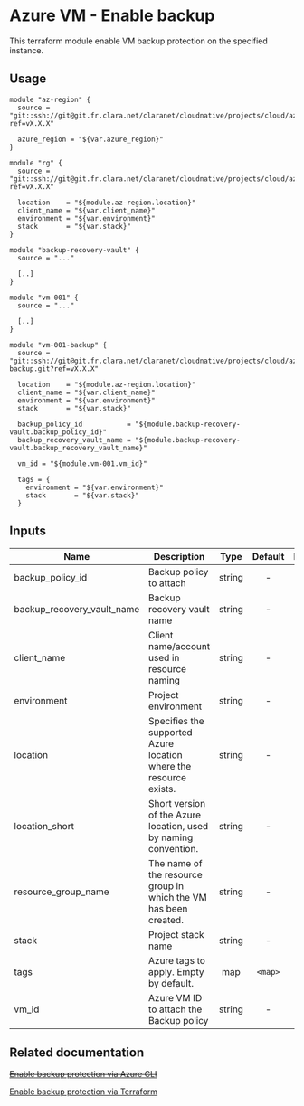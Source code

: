 # Azure VM - Enable backup

This terraform module enable VM backup protection on the specified instance.

## Usage

```shell
module "az-region" {
  source = "git::ssh://git@git.fr.clara.net/claranet/cloudnative/projects/cloud/azure/terraform/modules/regions.git?ref=vX.X.X"

  azure_region = "${var.azure_region}"
}

module "rg" {
  source = "git::ssh://git@git.fr.clara.net/claranet/cloudnative/projects/cloud/azure/terraform/modules/rg.git?ref=vX.X.X"

  location    = "${module.az-region.location}"
  client_name = "${var.client_name}"
  environment = "${var.environment}"
  stack       = "${var.stack}"
}

module "backup-recovery-vault" {
  source = "..."

  [..]
}

module "vm-001" {
  source = "..."

  [..]
}

module "vm-001-backup" {
  source = "git::ssh://git@git.fr.clara.net/claranet/cloudnative/projects/cloud/azure/terraform/modules/vm-backup.git?ref=vX.X.X"

  location    = "${module.az-region.location}"
  client_name = "${var.client_name}"
  environment = "${var.environment}"
  stack       = "${var.stack}"

  backup_policy_id           = "${module.backup-recovery-vault.backup_policy_id}"
  backup_recovery_vault_name = "${module.backup-recovery-vault.backup_recovery_vault_name}"

  vm_id = "${module.vm-001.vm_id}"

  tags = {
    environment = "${var.environment}"
    stack       = "${var.stack}"
  }
```

## Inputs

| Name | Description | Type | Default | Required |
|------|-------------|:----:|:-----:|:-----:|
| backup_policy_id | Backup policy to attach | string | - | yes |
| backup_recovery_vault_name | Backup recovery vault name | string | - | yes |
| client_name | Client name/account used in resource naming | string | - | yes |
| environment | Project environment | string | - | yes |
| location | Specifies the supported Azure location where the resource exists. | string | - | yes |
| location_short | Short version of the Azure location, used by naming convention. | string | - | yes |
| resource_group_name | The name of the resource group in which the VM has been created. | string | - | yes |
| stack | Project stack name | string | - | yes |
| tags | Azure tags to apply. Empty by default. | map | `<map>` | no |
| vm_id | Azure VM ID to attach the Backup policy | string | - | yes |

## Related documentation

~~[Enable backup protection via Azure CLI](https://github.com/MicrosoftDocs/azure-docs/blob/master/articles/backup/quick-backup-vm-cli.md)~~

[Enable backup protection via Terraform](https://www.terraform.io/docs/providers/azurerm/r/recovery_services_protection_policy_vm.html)
